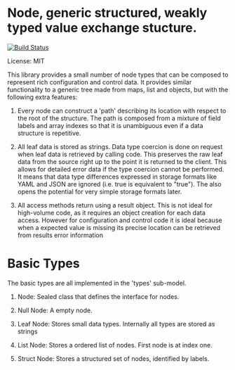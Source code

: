 # Node, generic structured, weakly typed value exchange stucture.

[![Build Status](https://travis-ci.org/rimasu/fern-kt.png?branch=master)](https://travis-ci.org/rimasu/node)

License: MIT

This library provides a small number of node types that can be composed to represent
rich configuration and control data.  It provides similar functionality to a
generic tree made from maps, list and objects, but with the following extra features:

1) Every node can construct a 'path' describing its location with respect to
the root of the structure. The path is composed from a mixture of field labels
and array indexes so that it is unambiguous even if a data structure is repetitive.

2) All leaf data is stored as strings. Data type coercion is done on request when
leaf data is retrieved by calling code. This preserves the raw leaf data from the source
right up to the point it is returned to the client. This allows for detailed
error data if the type coercion cannot be performed. It means that data type differences
expressed in storage formats like YAML and JSON are ignored (i.e. true is
equivalent to "true"). The also opens the potential for very simple storage formats later.

3) All access methods return using a result object. This is not ideal for high-volume
code, as it requires an object creation for each data access.  However for configuration
and control code it is ideal because when a expected value is missing its precise
location can be retrieved from results error information

# Basic Types

The basic types are all implemented in the 'types' sub-model.

1) Node: Sealed class that defines the interface for nodes.

2) Null Node: A empty node.

3) Leaf Node: Stores small data types. Internally all types are stored as strings

4) List Node: Stores a ordered list of nodes. First node is at index one.

5) Struct Node: Stores a structured set of nodes, identified by labels.
